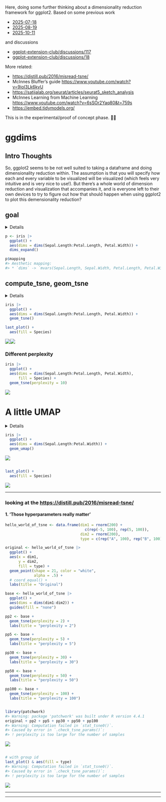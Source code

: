 
<!-- README.md is generated from README.Rmd. Please edit that file -->

Here, doing some further thinking about a dimensionality reduction
framework for ggplot2. Based on some previous work

- [2025-07-18](https://evamaerey.github.io/mytidytuesday/2025-07-18-seurat_tsne_plot/seurat_tsne_plot.html)
- [2025-08-19](https://evamaerey.github.io/mytidytuesday/2025-08-19-umap/umap.html)
- [2025-10-11](https://evamaerey.github.io/mytidytuesday/2025-10-11-ggdims/ggdims.html)

and discussions

- [ggplot-extension-club/discussions/117](https://github.com/ggplot2-extenders/ggplot-extension-club/discussions/117#discussioncomment-14565426)
- [ggplot-extension-club/discussions/18](https://github.com/ggplot2-extenders/ggplot-extension-club/discussions/18#discussioncomment-13850709)

More related:

- <https://distill.pub/2016/misread-tsne/>
- McInnes Bluffer’s guide <https://www.youtube.com/watch?v=9iol3Lk6kyU>
- <https://satijalab.org/seurat/articles/seurat5_sketch_analysis>
- McInnes Learning from Machine Learning
  <https://www.youtube.com/watch?v=6sSOr2Yaq80&t=759s>
- <https://embed.tidymodels.org/>

This is in the experimental/proof of concept phase. 🤔🚧

# ggdims

<!-- badges: start -->
<!-- badges: end -->

## Intro Thoughts

So, ggplot2 seems to be not well suited to taking a dataframe and doing
dimensionality reduction within. The assumption is that you will specify
how each and every variable to be visualized will be visualized (which
feels very intuitive and is very nice to use!). But there’s a whole
world of dimension reduction and visualization that accompanies it, and
is everyone left to their own devices to try to figure out how that
should happen when using ggplot2 to plot this demensionality reduction?

## goal

<details>

### so we can certainly use aes to refer to some variables.

``` r
library(tidyverse)

dims <- function(...){}

iris |> 
  ggplot() + 
  aes(dims = dims(Sepal.Length:Sepal.Width, Petal.Width))
```

![](README_files/figure-gfm/unnamed-chunk-2-1.png)<!-- -->

``` r

last_plot()$mapping
#> Aesthetic mapping: 
#> * `dims` -> `dims(Sepal.Length:Sepal.Width, Petal.Width)`
```

### but we need these expanded out

Our syntax will actually use mvars, specifying each variable
individually and vars_unpack within our computation.

``` r
iris |> 
  ggplot() + 
  aes(dims = 
        mvars(Sepal.Length, Sepal.Width, 
                Petal.Length, Petal.Width),
      fill = Species) +
  geom_tsne0()
```

``` r
mvars <- function(...) {
  
  varnames <- as.character(ensyms(...))
  vars <- list(...)
  listvec <- asplit(do.call(cbind, vars), 1)
  structure(listvec, varnames = varnames)

  }

vars_unpack <- function(x) {
  pca_vars <- x
  df <- do.call(rbind, pca_vars)
  colnames(df) <- attr(pca_vars, "varnames")
  as.data.frame(df)
  
}
```

### so let’s use some ggplot_add to try to expand, and have these vars listed out individually

``` r
iris |> 
  ggplot() + 
  aes(dims = dims(Sepal.Length:Petal.Length, Petal.Width))
```

![](README_files/figure-gfm/unnamed-chunk-5-1.png)<!-- -->

``` r

p <- last_plot()

p$mapping$dims[[2]]  # the unexpanded expression
#> Warning: Subsetting quosures with `[[` is deprecated as of rlang 0.4.0
#> Please use `quo_get_expr()` instead.
#> This warning is displayed once every 8 hours.
#> dims(Sepal.Length:Petal.Length, Petal.Width)

p$mapping$dims |> 
  as.character() |> 
  _[2] |> 
  stringr::str_extract("\\(.+") |> 
  stringr::str_remove_all("\\(|\\)") -> 
selected_var_names_expr
#> Warning: Using `as.character()` on a quosure is deprecated as of rlang 0.3.0. Please use
#> `as_label()` or `as_name()` instead.
#> This warning is displayed once every 8 hours.

selected_var_names <- 
  selected_var_names_expr |> 
  str_split(", ") |> 
  _[[1]]
  
var_names <- c()

for(i in 1:length(selected_var_names)){

  new_var_names <- select(last_plot()$data, !!!list(rlang::parse_expr(selected_var_names[i]))) |> names()
  
var_names <- c(var_names, new_var_names)
  
}

expanded_vars <- var_names |> paste(collapse = ", ") 

new_dim_expr <- paste("mvars(", expanded_vars, ")")

p$mapping$dims[[2]] <- rlang::parse_expr(new_dim_expr)

p$mapping$dims[[2]]
#> mvars(Sepal.Length, Sepal.Width, Petal.Length, Petal.Width)
```

### dims_expand

``` r
#' @export
dims_expand <- function() {

  structure(
    list(
      # data_spec = data,
         # vars_spec = rlang::enquo(vars)
         ), 
    class = "dims_expand"
    )

}

#' @import ggplot2
#' @importFrom ggplot2 ggplot_add
#' @export
ggplot_add.dims_expand <- function(object, plot, object_name) {
  
plot$mapping$dims |> 
  as.character() |> 
  _[2] |> 
  stringr::str_extract("\\(.+") |> 
  stringr::str_remove_all("\\(|\\)") -> 
selected_var_names_expr

selected_var_names <- 
  selected_var_names_expr |> 
  str_split(", ") |> 
  _[[1]]
  
var_names <- c()

for(i in 1:length(selected_var_names)){

  new_var_names <- select(plot$data, !!!list(rlang::parse_expr(selected_var_names[i]))) |> names()
  
var_names <- c(var_names, new_var_names)
  
}

expanded_vars <- var_names |> paste(collapse = ", ") 

new_dim_expr <- paste("mvars(", expanded_vars, ")")

plot$mapping$dims[[2]] <- rlang::parse_expr(new_dim_expr)

plot

}
```

</details>

``` r
p <- iris |> 
  ggplot() + 
  aes(dims = dims(Sepal.Length:Petal.Length, Petal.Width)) + 
  dims_expand()

p$mapping
#> Aesthetic mapping: 
#> * `dims` -> `mvars(Sepal.Length, Sepal.Width, Petal.Length, Petal.Width)`
```

## compute_tsne, geom_tsne

<details>

``` r
# compute_tsne0 allows individually listed variables that are all of the same type
compute_tsne0 <- function(data, scales, perplexity = 20){
  
  set.seed(1345)
  
# identify duplicates just based on tsne data
data |>
  select(dims) |>
  mutate(vars_unpack(dims)) |>
  select(-dims) ->
data_unpacked ; data_unpacked

names_predictors <- names(data_unpacked); names_predictors

data_unpacked |>
   duplicated() ->
dups ; dups
# #
# # #
data_unpacked |>
    bind_cols(data) |>
     _[!dups,] |> 
  remove_missing() ->
clean_data ; clean_data
# # # 
clean_data |>
  _[names_predictors] |>
  as.matrix() |>
  Rtsne::Rtsne(perplexity = perplexity) |>
  _$Y |>
  as_tibble() |>
 rename(x = V1, y = V2) |>
 bind_cols(clean_data)
#   

}


iris |> 
  mutate(dims = mvars(Sepal.Length, Sepal.Width, 
                Petal.Length, Petal.Width)) |>
  select(dims) |>
  compute_tsne0()
#> Warning: The `x` argument of `as_tibble.matrix()` must have unique column names if
#> `.name_repair` is omitted as of tibble 2.0.0.
#> ℹ Using compatibility `.name_repair`.
#> This warning is displayed once every 8 hours.
#> Call `lifecycle::last_lifecycle_warnings()` to see where this warning was
#> generated.
#> # A tibble: 149 × 7
#>         x     y Sepal.Length Sepal.Width Petal.Length Petal.Width dims      
#>     <dbl> <dbl>        <dbl>       <dbl>        <dbl>       <dbl> <list[1d]>
#>  1 -10.3  -19.3          5.1         3.5          1.4         0.2 <dbl [4]> 
#>  2 -11.2  -15.4          4.9         3            1.4         0.2 <dbl [4]> 
#>  3  -9.61 -14.7          4.7         3.2          1.3         0.2 <dbl [4]> 
#>  4 -10.1  -14.5          4.6         3.1          1.5         0.2 <dbl [4]> 
#>  5  -9.57 -19.5          5           3.6          1.4         0.2 <dbl [4]> 
#>  6  -9.59 -22.1          5.4         3.9          1.7         0.4 <dbl [4]> 
#>  7  -8.80 -14.9          4.6         3.4          1.4         0.3 <dbl [4]> 
#>  8  -9.98 -18.2          5           3.4          1.5         0.2 <dbl [4]> 
#>  9 -10.4  -13.4          4.4         2.9          1.4         0.2 <dbl [4]> 
#> 10 -10.8  -15.9          4.9         3.1          1.5         0.1 <dbl [4]> 
#> # ℹ 139 more rows
  

StatTsne0 <- ggproto("StatTsne0", Stat, 
                     compute_panel = compute_tsne0)

GeomPointFill <- ggproto("GeomPointFill", 
                         GeomPoint,
                         default_aes = 
                           modifyList(GeomPoint$default_aes, 
                                      aes(shape = 21, 
                                          color = from_theme(paper),
                                          size = from_theme(pointsize * 2.5),
                                          alpha = .7,
                                          fill = from_theme(ink))))

geom_tsne0 <- make_constructor(GeomPointFill, stat = StatTsne0, perplexity = 30)

iris |> 
  ggplot() + 
  aes(dims = 
        mvars(Sepal.Length, Sepal.Width, 
                Petal.Length, Petal.Width),
      fill = Species) +
  geom_tsne0()
```

![](README_files/figure-gfm/unnamed-chunk-8-1.png)<!-- -->

``` r


p$mapping$dims
#> <quosure>
#> expr: ^mvars(Sepal.Length, Sepal.Width, Petal.Length, Petal.Width)
#> env:  global
p + 
  geom_tsne0() + 
  aes(fill = Species)
```

![](README_files/figure-gfm/unnamed-chunk-8-2.png)<!-- -->

``` r
geom_tsne <- function(...){
  list(
    dims_expand(),
    geom_tsne0(...)
  )
}
```

</details>

``` r
iris |> 
  ggplot() + 
  aes(dims = dims(Sepal.Length:Petal.Length, Petal.Width)) +
  geom_tsne()

last_plot() + 
  aes(fill = Species)
```

![](README_files/figure-gfm/unnamed-chunk-10-1.png)![](README_files/figure-gfm/unnamed-chunk-10-2.png)

### Different perplexity

``` r
iris |> 
  ggplot() + 
  aes(dims = dims(Sepal.Length:Petal.Length, Petal.Width),
      fill = Species) +
  geom_tsne(perplexity = 10)
```

![](README_files/figure-gfm/unnamed-chunk-11-1.png)<!-- -->

# A little UMAP

<details>

``` r
compute_umap <- function(data, scales, n_components = 2, random_state = 15){
  
set.seed(1345)
  
# identify duplicates just based on tsne data
data |>
  select(dims) |>
  mutate(vars_unpack(dims)) |>
  select(-dims) ->
data_unpacked ; data_unpacked

names_predictors <- names(data_unpacked); names_predictors

data_unpacked |>
    bind_cols(data) |>
  remove_missing() ->
clean_data ; clean_data

# # # 
clean_data |>
  _[names_predictors] |>
  umap::umap(n_components = n_components, random_state = random_state)  |>
  _$layout |>
  as_tibble() |>
 rename(x = V1, y = V2) |>
 bind_cols(clean_data)
#   

}

iris |> 
  mutate(dims = 
        mvars(Sepal.Length, Sepal.Width, 
                Petal.Length, Petal.Width)) |>
  select(color = Species, dims) |>
  compute_umap()
#> # A tibble: 150 × 8
#>        x     y Sepal.Length Sepal.Width Petal.Length Petal.Width color  dims    
#>    <dbl> <dbl>        <dbl>       <dbl>        <dbl>       <dbl> <fct>  <list[1>
#>  1  15.7 -4.39          5.1         3.5          1.4         0.2 setosa <dbl[…]>
#>  2  13.7 -4.54          4.9         3            1.4         0.2 setosa <dbl[…]>
#>  3  14.1 -5.12          4.7         3.2          1.3         0.2 setosa <dbl[…]>
#>  4  13.8 -5.22          4.6         3.1          1.5         0.2 setosa <dbl[…]>
#>  5  15.4 -4.27          5           3.6          1.4         0.2 setosa <dbl[…]>
#>  6  15.9 -3.28          5.4         3.9          1.7         0.4 setosa <dbl[…]>
#>  7  14.2 -5.35          4.6         3.4          1.4         0.3 setosa <dbl[…]>
#>  8  15.3 -4.62          5           3.4          1.5         0.2 setosa <dbl[…]>
#>  9  13.5 -5.33          4.4         2.9          1.4         0.2 setosa <dbl[…]>
#> 10  13.8 -4.81          4.9         3.1          1.5         0.1 setosa <dbl[…]>
#> # ℹ 140 more rows

StatUmap <- ggproto("StatUmap", Stat, 
                     compute_panel = compute_umap)

geom_umap0 <- make_constructor(GeomPointFill, stat = StatUmap, random_state = 15, n_components = 4)

geom_umap <- function(...){
  
  list(dims_expand(), 
       geom_umap0())
  
}
```

</details>

``` r
iris |> 
  ggplot() + 
  aes(dims = dims(Sepal.Length:Petal.Width)) + 
  geom_umap()
```

![](README_files/figure-gfm/unnamed-chunk-13-1.png)<!-- -->

``` r

last_plot() + 
  aes(fill = Species)
```

![](README_files/figure-gfm/unnamed-chunk-13-2.png)<!-- -->

------------------------------------------------------------------------

### looking at the <https://distill.pub/2016/misread-tsne/>

#### 1. ‘Those hyperparameters really matter’

``` r
hello_world_of_tsne <- data.frame(dim1 = rnorm(200) + 
                                    c(rep(-5, 100), rep(5, 100)),
                                  dim2 = rnorm(200),
                                  type = c(rep("A", 100), rep("B", 100)))

original <- hello_world_of_tsne |>
  ggplot() + 
  aes(x = dim1, 
      y = dim2, 
      fill = type) + 
  geom_point(shape = 21, color = "white",
             alpha = .5) + 
  # coord_equal() + 
  labs(title = "Original")

base <- hello_world_of_tsne |>
  ggplot() + 
  aes(dims = dims(dim1:dim2)) + 
  guides(fill = "none")

pp2 <- base + 
  geom_tsne(perplexity = 2) + 
  labs(title = "perplexity = 2")

pp5 <- base + 
  geom_tsne(perplexity = 5) + 
  labs(title = "perplexity = 5")

pp30 <- base + 
  geom_tsne(perplexity = 30) + 
  labs(title = "perplexity = 30")

pp50 <- base + 
  geom_tsne(perplexity = 50) + 
  labs(title = "perplexity = 50")

pp100 <- base + 
  geom_tsne(perplexity = 100) + 
  labs(title = "perplexity = 100")


library(patchwork)
#> Warning: package 'patchwork' was built under R version 4.4.1
original + pp2 + pp5 + pp30 + pp50 + pp100
#> Warning: Computation failed in `stat_tsne0()`.
#> Caused by error in `.check_tsne_params()`:
#> ! perplexity is too large for the number of samples
```

![](README_files/figure-gfm/unnamed-chunk-14-1.png)<!-- -->

``` r

# with group id
last_plot() & aes(fill = type)
#> Warning: Computation failed in `stat_tsne0()`.
#> Caused by error in `.check_tsne_params()`:
#> ! perplexity is too large for the number of samples
```

![](README_files/figure-gfm/unnamed-chunk-14-2.png)<!-- -->

------------------------------------------------------------------------

------------------------------------------------------------------------
